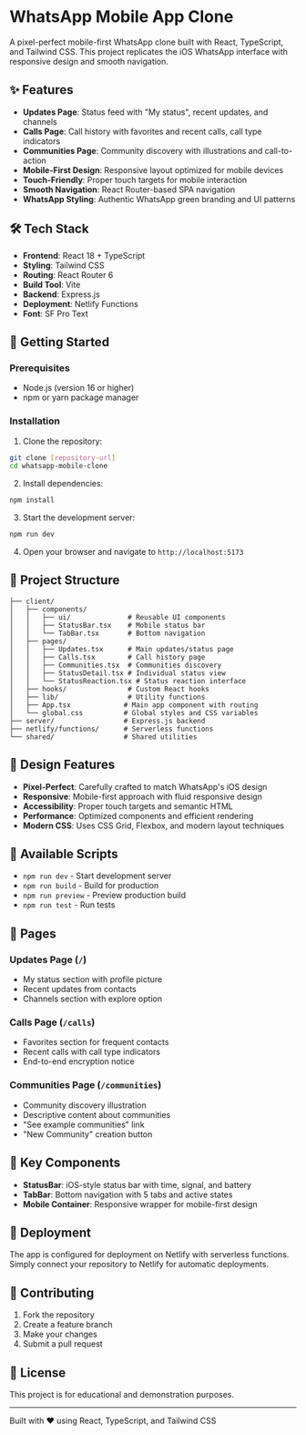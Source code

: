 # WhatsApp Mobile App Clone

A pixel-perfect mobile-first WhatsApp clone built with React, TypeScript, and Tailwind CSS. This project replicates the iOS WhatsApp interface with responsive design and smooth navigation.

## ✨ Features

- **Updates Page**: Status feed with "My status", recent updates, and channels
- **Calls Page**: Call history with favorites and recent calls, call type indicators
- **Communities Page**: Community discovery with illustrations and call-to-action
- **Mobile-First Design**: Responsive layout optimized for mobile devices
- **Touch-Friendly**: Proper touch targets for mobile interaction
- **Smooth Navigation**: React Router-based SPA navigation
- **WhatsApp Styling**: Authentic WhatsApp green branding and UI patterns

## 🛠️ Tech Stack

- **Frontend**: React 18 + TypeScript
- **Styling**: Tailwind CSS
- **Routing**: React Router 6
- **Build Tool**: Vite
- **Backend**: Express.js
- **Deployment**: Netlify Functions
- **Font**: SF Pro Text

## 🚀 Getting Started

### Prerequisites

- Node.js (version 16 or higher)
- npm or yarn package manager

### Installation

1. Clone the repository:
```bash
git clone [repository-url]
cd whatsapp-mobile-clone
```

2. Install dependencies:
```bash
npm install
```

3. Start the development server:
```bash
npm run dev
```

4. Open your browser and navigate to `http://localhost:5173`

## 📱 Project Structure

```
├── client/
│   ├── components/
│   │   ├── ui/              # Reusable UI components
│   │   ├── StatusBar.tsx    # Mobile status bar
│   │   └── TabBar.tsx       # Bottom navigation
│   ├── pages/
│   │   ├── Updates.tsx      # Main updates/status page
│   │   ├── Calls.tsx        # Call history page
│   │   ├── Communities.tsx  # Communities discovery
│   │   ├── StatusDetail.tsx # Individual status view
│   │   └── StatusReaction.tsx # Status reaction interface
│   ├── hooks/               # Custom React hooks
│   ├── lib/                 # Utility functions
│   ├── App.tsx             # Main app component with routing
│   └── global.css          # Global styles and CSS variables
├── server/                 # Express.js backend
├── netlify/functions/      # Serverless functions
└── shared/                 # Shared utilities
```

## 🎨 Design Features

- **Pixel-Perfect**: Carefully crafted to match WhatsApp's iOS design
- **Responsive**: Mobile-first approach with fluid responsive design
- **Accessibility**: Proper touch targets and semantic HTML
- **Performance**: Optimized components and efficient rendering
- **Modern CSS**: Uses CSS Grid, Flexbox, and modern layout techniques

## 🔧 Available Scripts

- `npm run dev` - Start development server
- `npm run build` - Build for production
- `npm run preview` - Preview production build
- `npm run test` - Run tests

## 📄 Pages

### Updates Page (`/`)
- My status section with profile picture
- Recent updates from contacts
- Channels section with explore option

### Calls Page (`/calls`)
- Favorites section for frequent contacts
- Recent calls with call type indicators
- End-to-end encryption notice

### Communities Page (`/communities`)
- Community discovery illustration
- Descriptive content about communities
- "See example communities" link
- "New Community" creation button

## 🎯 Key Components

- **StatusBar**: iOS-style status bar with time, signal, and battery
- **TabBar**: Bottom navigation with 5 tabs and active states
- **Mobile Container**: Responsive wrapper for mobile-first design

## 🚀 Deployment

The app is configured for deployment on Netlify with serverless functions. Simply connect your repository to Netlify for automatic deployments.

## 🤝 Contributing

1. Fork the repository
2. Create a feature branch
3. Make your changes
4. Submit a pull request

## 📝 License

This project is for educational and demonstration purposes.

---

Built with ❤️ using React, TypeScript, and Tailwind CSS
